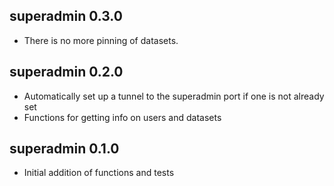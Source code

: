 ## superadmin 0.3.0

* There is no more pinning of datasets.

## superadmin 0.2.0

* Automatically set up a tunnel to the superadmin port if one is not already set
* Functions for getting info on users and datasets

## superadmin 0.1.0

* Initial addition of functions and tests

